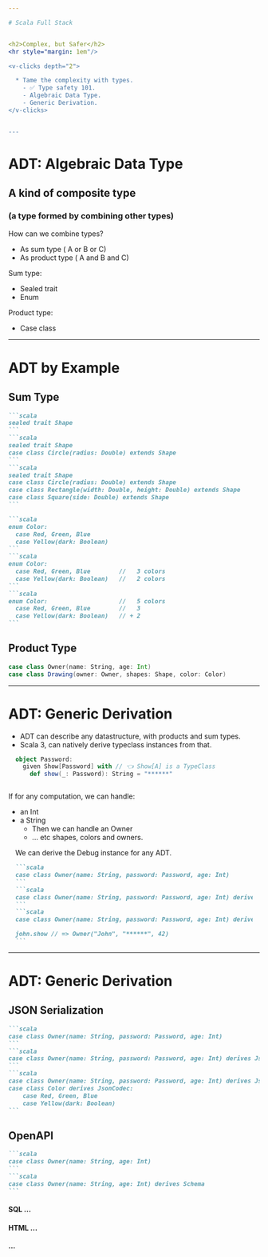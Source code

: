 ```yaml
---

# Scala Full Stack


<h2>Complex, but Safer</h2>
<hr style="margin: 1em"/> 

<v-clicks depth="2">

  * Tame the complexity with types.
    - ✅ Type safety 101.
    - Algebraic Data Type.
    - Generic Derivation.
</v-clicks>


---
```



# ADT: Algebraic Data Type

## A kind of composite type

### (a type formed by combining other types)

<v-clicks depth="4" style="margin: 2em">
  
  How can we combine types?

  - As sum type ( A or B or C)
  - As product type ( A and B and C)
</v-clicks>

<div grid="~ cols-2">
  <div>
<v-clicks depth="4" style="margin: 2em">
  
   Sum type: 
   - Sealed trait
   - Enum
</v-clicks>    
  </div>
  <div>
<v-clicks depth="4" style="margin: 2em">
  
   Product type: 
   - Case class
</v-clicks>    
  </div>
</div>


---

# ADT by Example

## Sum Type
````md magic-move
```scala
sealed trait Shape
```
```scala
sealed trait Shape
case class Circle(radius: Double) extends Shape
```
```scala
sealed trait Shape
case class Circle(radius: Double) extends Shape
case class Rectangle(width: Double, height: Double) extends Shape
case class Square(side: Double) extends Shape
```
````

<v-click>

````md magic-move
```scala
enum Color:
  case Red, Green, Blue
  case Yellow(dark: Boolean)
```
```scala
enum Color:
  case Red, Green, Blue        //   3 colors
  case Yellow(dark: Boolean)   //   2 colors
```
```scala
enum Color:                    //   5 colors
  case Red, Green, Blue        //   3 
  case Yellow(dark: Boolean)   // + 2 
```
````
</v-click>
<v-click>

<h2>Product Type</h2>

```scala
case class Owner(name: String, age: Int)
case class Drawing(owner: Owner, shapes: Shape, color: Color)
```

</v-click>

---

# ADT: Generic Derivation

<v-clicks depth="1">

 * ADT can describe any datastructure, with products and sum types.
 * Scala 3, can natively derive typeclass instances from that.

```scala
  object Password:
    given Show[Password] with // 👈 Show[A] is a TypeClass
      def show(_: Password): String = "******"
```

</v-clicks>


<div grid="~ cols-[35%_70%] gap-2">
  <div>

<div v-click style="margin-top:2em">
 If for any computation, we can handle:
</div>

<v-clicks depth="4">

   * an Int
   * a String
     * Then we can handle an Owner
     * ... etc shapes, colors and owners.
</v-clicks>  
</div>
<div v-click style="margin:1em">

  We can derive the Debug instance for any ADT.

````md magic-move {at:9}
```scala
case class Owner(name: String, password: Password, age: Int)
```
```scala
case class Owner(name: String, password: Password, age: Int) derives Debug
```
```scala
case class Owner(name: String, password: Password, age: Int) derives Debug

john.show // => Owner("John", "******", 42)
```
````
</div>
</div>

---

# ADT: Generic Derivation

## JSON Serialization

````md magic-move
```scala
case class Owner(name: String, password: Password, age: Int)
```
```scala
case class Owner(name: String, password: Password, age: Int) derives JsonCodec
```
```scala
case class Owner(name: String, password: Password, age: Int) derives JsonCodec
case class Color derives JsonCodec:
    case Red, Green, Blue
    case Yellow(dark: Boolean)
```
````
<v-click>

## OpenAPI

````md magic-move
```scala
case class Owner(name: String, age: Int)
```
```scala
case class Owner(name: String, age: Int) derives Schema
```
````
</v-click>

<v-click>

#### SQL ...
#### HTML ...
#### ...

</v-click>
